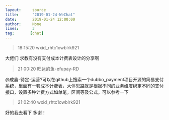 ```yaml
---
layout:     source 
title:      "2019-01-24-WeChat"
date:       2019-01-24 12:00:00
author:     None
lines:      3 
tag:       [chat]
---
```

> 18:15:20  wxid_rhtc1owblrk921  
   
大佬们 求教有没有支付成本计费表设计的分享啊   
   
> 21:00:20  旺达的鱼-efupay-RD  
   
@成鑫-待定-运营?可以在github上搜索一个dubbo_payment项目开源的简易支付系统，里面有一套成本计费表，大体思路就是根据不同的业务维度绑定不同的支付接口，设置多种计费方式如单笔，区间等及公式。可以参考一下  
   
> 21:02:40  wxid_rhtc1owblrk921  
   
好的我去看下 多谢！  
   
